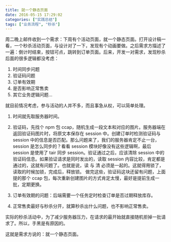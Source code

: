 ```yaml
---
title: 就一个静态页面
date: 2016-05-15 17:29:02
categories: ["实践总结"]
tags: ["业务流程", "秒杀"]
---
```


周二晚上邮件收到一个需求：下周有个活动页面，就一个静态页面。打开设计稿一看，一个秒杀活动页面，与设计对了一下，发现有个动画要做。之后需求方描述了一遍：倒计时结束，按钮可点，跳转到订单页面。后来，开发一对需求，发现秒杀后面的很多逻辑都没考虑：

<!-- more -->

1. 时间同步问题
2. 验证码问题
3. 订单有效期
4. 是否影响正常售卖
5. 其它业务逻辑问题...

就目前情况考虑，参与活动的人并不多，而且事急从权，可以简单处理。

1. 时间就先取服务器时间。
2. 验证码，先找个 npm 包 ccap，随机生成一段文本和对应的图片。服务器端在返回验证码图片时，将原文本保存在 session 中。创建订单时检测验证码与 session 中的信息是否匹配。那么问题来了，我们的服务器肯定不止一台，session 是怎么同步的？看看 session 模块好像没有这些逻辑啊，最后 session 是使用了 tair 同步 session。验证通过之后，应该清除 session 中的 验证码信息。如果验证请求是同时发出的，读取 session 内容比较，肯定都是通过的，这就有问题了。也就是说，读 与 清 必须是一起的。这就得用锁了，读取的时候加锁，完成后，释放锁。
做完这些，验证码这块还留有问题，上面提的那个 ccap 包，每次重新创建图片的方式肯定太慢，最好是提前生成一批，定期更换。

3. 订单有效期的问题：后端需要一个任务定时检查订单是否过期释放库存。
4. 正常售卖最好与秒杀分开，就算秒杀出什么问题，也不影响正常售卖。

实际的秒杀活动中，为了减少服务器压力，在请求的最开始就直接随机拒掉一批请求了。所以，手黑是有原因的。

这就是需求方说的：就一个静态页面。
